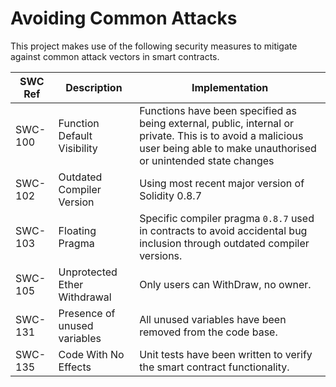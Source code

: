 # Avoiding Common Attacks

This project makes use of the following security measures to mitigate against common attack vectors in smart contracts.

| SWC Ref    | Description                       | Implementation |
|---         |---                                |---             |
| SWC-100    | Function Default Visibility       | Functions have been specified as being external, public, internal or private. This is to avoid a malicious user being able to make unauthorised or unintended state changes|
| SWC-102    | Outdated Compiler Version         | Using most recent major version of Solidity 0.8.7 |
| SWC-103    | Floating Pragma                   | Specific compiler pragma `0.8.7` used in contracts to avoid accidental bug inclusion through outdated compiler versions. |
| SWC-105    | Unprotected Ether Withdrawal      | Only users can WithDraw, no owner. |
| SWC-131    | Presence of unused variables      | All unused variables have been removed from the code base. |
| SWC-135    | Code With No Effects              | Unit tests have been written to verify the smart contract functionality. |
